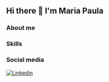 ## Hi there 👋 I'm Maria Paula
### About me

### Skills

### Social media
[![Linkedin](https://img.shields.io/badge/LinkedIn-0077B5?style=for-the-badge&logo=linkedin&logoColor=white)](https://www.linkedin.com/in/callmemapa/)

